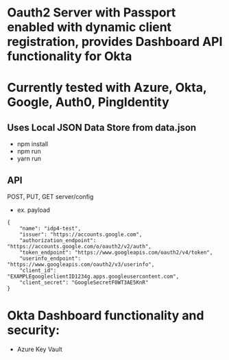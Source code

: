 # Oauth2 Server with Passport enabled with dynamic client registration, provides Dashboard API functionality for Okta
# Currently tested with Azure, Okta, Google, Auth0, PingIdentity
## Uses Local JSON Data Store from data.json

- npm install
- npm run  
- yarn run

## API ##

POST, PUT, GET server/config
- ex. payload
```
{
    "name": "idp4-test",
    "issuer": "https://accounts.google.com",
    "authorization_endpoint": "https://accounts.google.com/o/oauth2/v2/auth",
    "token_endpoint": "https://www.googleapis.com/oauth2/v4/token",
    "userinfo_endpoint": "https://www.googleapis.com/oauth2/v3/userinfo",
    "client_id": "EXAMPLEgoogleclientID1234g.apps.googleusercontent.com",
    "client_secret": "GoogleSecretF0WT3AE5KnR"
}
```

# Okta Dashboard functionality and security:
- Azure Key Vault